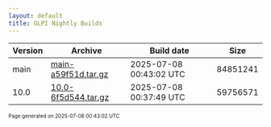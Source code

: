 ```yaml
---
layout: default
title: GLPI Nightly Builds
---
```


Version|Archive|Build date|Size
---|---|---|---
main|[main-a59f51d.tar.gz](main-a59f51d.tar.gz)|2025-07-08 00:43:02 UTC|84851241
10.0|[10.0-6f5d544.tar.gz](10.0-6f5d544.tar.gz)|2025-07-08 00:37:49 UTC|59756571

<font size="1">Page generated on 2025-07-08 00:43:02 UTC</font>
